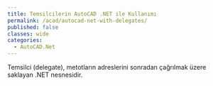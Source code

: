 ```yaml
---
title: Temsilcilerin AutoCAD .NET ile Kullanımı
permalink: /acad/autocad-net-with-delegates/
published: false
classes: wide
categories:
  - AutoCAD.Net
---
```

Temsilci (delegate), metotların adreslerini sonradan çağrılmak üzere saklayan .NET nesnesidir. 


